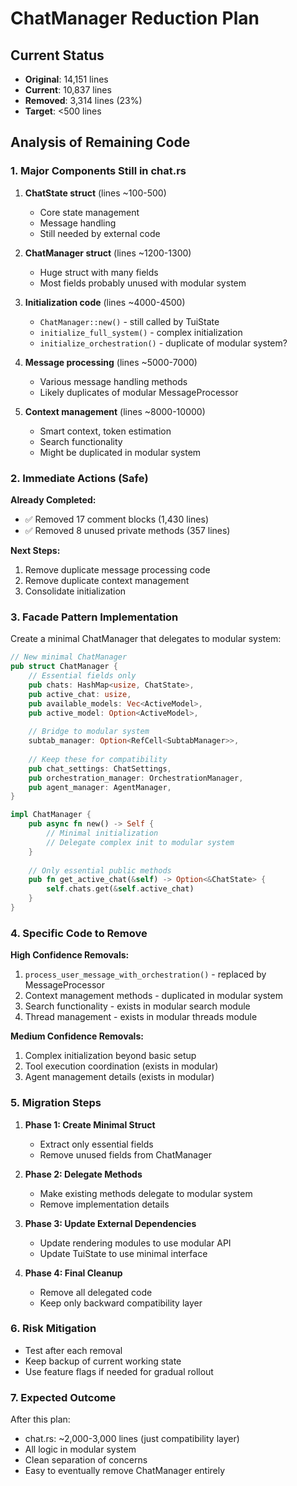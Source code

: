 # ChatManager Reduction Plan

## Current Status
- **Original**: 14,151 lines
- **Current**: 10,837 lines  
- **Removed**: 3,314 lines (23%)
- **Target**: <500 lines

## Analysis of Remaining Code

### 1. Major Components Still in chat.rs

1. **ChatState struct** (lines ~100-500)
   - Core state management
   - Message handling
   - Still needed by external code

2. **ChatManager struct** (lines ~1200-1300)
   - Huge struct with many fields
   - Most fields probably unused with modular system

3. **Initialization code** (lines ~4000-4500)
   - `ChatManager::new()` - still called by TuiState
   - `initialize_full_system()` - complex initialization
   - `initialize_orchestration()` - duplicate of modular system?

4. **Message processing** (lines ~5000-7000)
   - Various message handling methods
   - Likely duplicates of modular MessageProcessor

5. **Context management** (lines ~8000-10000)
   - Smart context, token estimation
   - Search functionality
   - Might be duplicated in modular system

### 2. Immediate Actions (Safe)

**Already Completed:**
- ✅ Removed 17 comment blocks (1,430 lines)
- ✅ Removed 8 unused private methods (357 lines)

**Next Steps:**
1. Remove duplicate message processing code
2. Remove duplicate context management
3. Consolidate initialization

### 3. Facade Pattern Implementation

Create a minimal ChatManager that delegates to modular system:

```rust
// New minimal ChatManager
pub struct ChatManager {
    // Essential fields only
    pub chats: HashMap<usize, ChatState>,
    pub active_chat: usize,
    pub available_models: Vec<ActiveModel>,
    pub active_model: Option<ActiveModel>,
    
    // Bridge to modular system
    subtab_manager: Option<RefCell<SubtabManager>>,
    
    // Keep these for compatibility
    pub chat_settings: ChatSettings,
    pub orchestration_manager: OrchestrationManager,
    pub agent_manager: AgentManager,
}

impl ChatManager {
    pub async fn new() -> Self {
        // Minimal initialization
        // Delegate complex init to modular system
    }
    
    // Only essential public methods
    pub fn get_active_chat(&self) -> Option<&ChatState> {
        self.chats.get(&self.active_chat)
    }
}
```

### 4. Specific Code to Remove

**High Confidence Removals:**
1. `process_user_message_with_orchestration()` - replaced by MessageProcessor
2. Context management methods - duplicated in modular system
3. Search functionality - exists in modular search module
4. Thread management - exists in modular threads module

**Medium Confidence Removals:**
1. Complex initialization beyond basic setup
2. Tool execution coordination (exists in modular)
3. Agent management details (exists in modular)

### 5. Migration Steps

1. **Phase 1: Create Minimal Struct**
   - Extract only essential fields
   - Remove unused fields from ChatManager

2. **Phase 2: Delegate Methods**
   - Make existing methods delegate to modular system
   - Remove implementation details

3. **Phase 3: Update External Dependencies**
   - Update rendering modules to use modular API
   - Update TuiState to use minimal interface

4. **Phase 4: Final Cleanup**
   - Remove all delegated code
   - Keep only backward compatibility layer

### 6. Risk Mitigation

- Test after each removal
- Keep backup of current working state
- Use feature flags if needed for gradual rollout

### 7. Expected Outcome

After this plan:
- chat.rs: ~2,000-3,000 lines (just compatibility layer)
- All logic in modular system
- Clean separation of concerns
- Easy to eventually remove ChatManager entirely